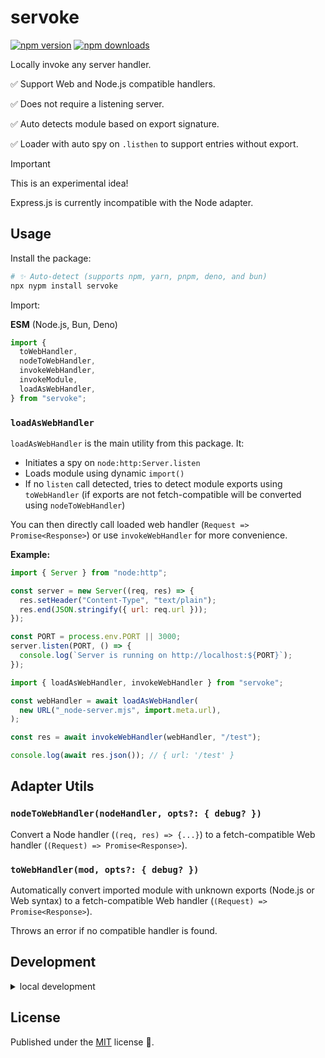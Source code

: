 # servoke

<!-- automd:badges color=yellow -->

[![npm version](https://img.shields.io/npm/v/servoke?color=yellow)](https://npmjs.com/package/servoke)
[![npm downloads](https://img.shields.io/npm/dm/servoke?color=yellow)](https://npm.chart.dev/servoke)

<!-- /automd -->

Locally invoke any server handler.

✅ Support Web and Node.js compatible handlers.

✅ Does not require a listening server.

✅ Auto detects module based on export signature.

✅ Loader with auto spy on `.listhen` to support entries without export.

> [!IMPORTANT]
> This is an experimental idea!
>
> Express.js is currently incompatible with the Node adapter.

## Usage

Install the package:

```sh
# ✨ Auto-detect (supports npm, yarn, pnpm, deno, and bun)
npx nypm install servoke
```

Import:

<!-- automd:jsimport src="./src/index.ts" -->

**ESM** (Node.js, Bun, Deno)

```js
import {
  toWebHandler,
  nodeToWebHandler,
  invokeWebHandler,
  invokeModule,
  loadAsWebHandler,
} from "servoke";
```

<!-- /automd -->

### `loadAsWebHandler`

`loadAsWebHandler` is the main utility from this package. It:

- Initiates a spy on `node:http:Server.listen`
- Loads module using dynamic `import()`
- If no `listen` call detected, tries to detect module exports using `toWebHandler` (if exports are not fetch-compatible will be converted using `nodeToWebHandler`)

You can then directly call loaded web handler (`Request => Promise<Response>`) or use `invokeWebHandler` for more convenience.

**Example:**

<!-- automd:file code src="./examples/_node-server.mjs" -->

```mjs [_node-server.mjs]
import { Server } from "node:http";

const server = new Server((req, res) => {
  res.setHeader("Content-Type", "text/plain");
  res.end(JSON.stringify({ url: req.url }));
});

const PORT = process.env.PORT || 3000;
server.listen(PORT, () => {
  console.log(`Server is running on http://localhost:${PORT}`);
});
```

<!-- /automd -->

<!-- automd:file code src="./examples/load-server.mjs" -->

```mjs [load-server.mjs]
import { loadAsWebHandler, invokeWebHandler } from "servoke";

const webHandler = await loadAsWebHandler(
  new URL("_node-server.mjs", import.meta.url),
);

const res = await invokeWebHandler(webHandler, "/test");

console.log(await res.json()); // { url: '/test' }
```

<!-- /automd -->

## Adapter Utils

<!-- automd:jsdocs src="./src/adapter.ts" -->

### `nodeToWebHandler(nodeHandler, opts?: { debug? })`

Convert a Node handler (`(req, res) => {...}`) to a fetch-compatible Web handler (`(Request) => Promise<Response>`).

### `toWebHandler(mod, opts?: { debug? })`

Automatically convert imported module with unknown exports (Node.js or Web syntax) to a fetch-compatible Web handler (`(Request) => Promise<Response>`).

Throws an error if no compatible handler is found.

<!-- /automd -->

## Development

<details>

<summary>local development</summary>

- Clone this repository
- Install the latest LTS version of [Node.js](https://nodejs.org/en/)
- Enable [Corepack](https://github.com/nodejs/corepack) using `corepack enable`
- Install dependencies using `pnpm install`
- Run interactive tests using `pnpm dev`

</details>

## License

Published under the [MIT](https://github.com/unjs/servoke/blob/main/LICENSE) license 💛.
